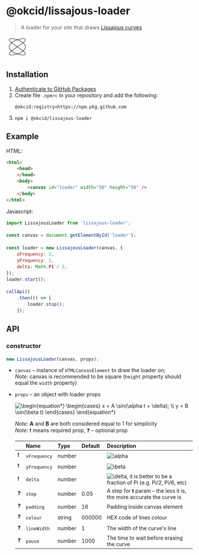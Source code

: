 # @okcid/lissajous-loader
> A loader for your site that draws [Lissajous curves](https://en.wikipedia.org/wiki/Lissajous_curve)

![lissajous-loader-demo](__tests__/__snapshots__/LissajousLoader.test.ts.snap.LissajousLoader-should-clear-the-canvas-before-start.canvas-image.png)

## Installation
1. [Authenticate to GitHub Packages](https://docs.github.com/en/packages/using-github-packages-with-your-projects-ecosystem/configuring-npm-for-use-with-github-packages#authenticating-to-github-packages)
2. Create file `.npmrc` in your repository and add the following:
    ```
    @okcid:registry=https://npm.pkg.github.com
    ```
3. `npm i @okcid/lissajous-loader`

## Example
HTML:
```html
<html>
    <head>
    </head>
    <body>
        <canvas id="loader" width="50" height="50" />
    </body>
</html>
```
Javascript:
```javascript
import LissajousLoader from 'lissajous-loader';

const canvas = document.getElementById('loader');

const loader = new LissajousLoader(canvas, {
    xFrequency: 3,
    yFrequency: 2,
    delta: Math.PI / 2,
});
loader.start();

callApi()
    .then(() => {
        loader.stop();
    });
```

## API

### constructor
```javascript
new LissajousLoader(canvas, props);
```
* `canvas` &ndash; instance of `HTMLCanvasElement` to draw the loader on;  
    _Note:_ canvas is recommended to be square (`height` property should equal the `width` property)
* `props` &ndash; an object with loader props
  
    <img src="https://latex.codecogs.com/gif.latex?\inline&space;\begin{equation*}&space;\begin{cases}&space;x&space;=&space;A&space;\sin(\alpha&space;t&space;&plus;&space;\delta);&space;\\&space;y&space;=&space;B&space;\sin(\beta&space;t)&space;\end{cases}&space;\end{equation*}" title="\begin{equation*} \begin{cases} x = A \sin(\alpha t + \delta); \\ y = B \sin(\beta t) \end{cases} \end{equation*}" />
  
    _Note:_ **A** and **B** are both considered equal to 1 for simplicity  
    _Note:_ ❗ means required prop, ❓ &ndash; optional prop
    
    | | Name | Type | Default | Description |
    | ---- | ---- | ---- | ---- | ---- |
    ❗ | `xFrequency`    | number |          | <img src="https://latex.codecogs.com/gif.latex?\inline&space;\alpha" title="\alpha" />
    ❗ | `yFrequency`    | number |          | <img src="https://latex.codecogs.com/gif.latex?\inline&space;\beta" title="\beta" />
    ❗ | `delta`         | number |          | <img src="https://latex.codecogs.com/gif.latex?\inline&space;\delta" title="\delta" />, it is better to be a fraction of Pi (e.g. Pi/2, Pi/6, etc)
    ❓ | `step`          | number | 0.05     | A step for **t** param &ndash; the less it is, the more accurate the curve is
    ❓ | `padding`       | number | 16       | Padding inside canvas element
    ❓ | `colour`        | string | 000000   | HEX code of lines colour
    ❓ | `lineWidth`     | number | 1        | The width of the curve's line
    ❓ | `pause`         | number | 1000     | The time to wait before erasing the curve
